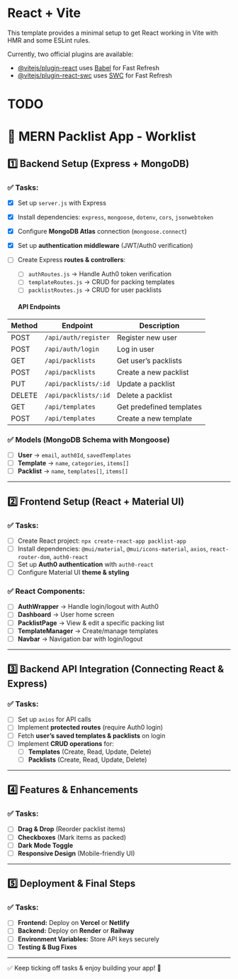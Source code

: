# React + Vite

This template provides a minimal setup to get React working in Vite with HMR and some ESLint rules.

Currently, two official plugins are available:

- [@vitejs/plugin-react](https://github.com/vitejs/vite-plugin-react/blob/main/packages/plugin-react/README.md) uses [Babel](https://babeljs.io/) for Fast Refresh
- [@vitejs/plugin-react-swc](https://github.com/vitejs/vite-plugin-react-swc) uses [SWC](https://swc.rs/) for Fast Refresh

# TODO

# 📌 MERN Packlist App - Worklist

## **1️⃣ Backend Setup (Express + MongoDB)**

### ✅ Tasks:

- [x] Set up `server.js` with Express
- [x] Install dependencies: `express`, `mongoose`, `dotenv`, `cors`, `jsonwebtoken`
- [x] Configure **MongoDB Atlas** connection (`mongoose.connect`)
- [x] Set up **authentication middleware** (JWT/Auth0 verification)
- [ ] Create Express **routes & controllers**:

  - [ ] `authRoutes.js` → Handle Auth0 token verification
  - [ ] `templateRoutes.js` → CRUD for packing templates
  - [ ] `packlistRoutes.js` → CRUD for user packlists

  #### **API Endpoints**

| Method | Endpoint             | Description              |
| ------ | -------------------- | ------------------------ |
| POST   | `/api/auth/register` | Register new user        |
| POST   | `/api/auth/login`    | Log in user              |
| GET    | `/api/packlists`     | Get user’s packlists     |
| POST   | `/api/packlists`     | Create a new packlist    |
| PUT    | `/api/packlists/:id` | Update a packlist        |
| DELETE | `/api/packlists/:id` | Delete a packlist        |
| GET    | `/api/templates`     | Get predefined templates |
| POST   | `/api/templates`     | Create a new template    |

### ✅ Models (MongoDB Schema with Mongoose)

- [ ] **User** → `email`, `auth0Id`, `savedTemplates`
- [ ] **Template** → `name`, `categories`, `items[]`
- [ ] **Packlist** → `name`, `templates[]`, `items[]`

---

## **2️⃣ Frontend Setup (React + Material UI)**

### ✅ Tasks:

- [ ] Create React project: `npx create-react-app packlist-app`
- [ ] Install dependencies: `@mui/material`, `@mui/icons-material`, `axios`, `react-router-dom`, `auth0-react`
- [ ] Set up **Auth0 authentication** with `auth0-react`
- [ ] Configure Material UI **theme & styling**

### ✅ React Components:

- [ ] **AuthWrapper** → Handle login/logout with Auth0
- [ ] **Dashboard** → User home screen
- [ ] **PacklistPage** → View & edit a specific packing list
- [ ] **TemplateManager** → Create/manage templates
- [ ] **Navbar** → Navigation bar with login/logout

---

## **3️⃣ Backend API Integration (Connecting React & Express)**

### ✅ Tasks:

- [ ] Set up `axios` for API calls
- [ ] Implement **protected routes** (require Auth0 login)
- [ ] Fetch **user’s saved templates & packlists** on login
- [ ] Implement **CRUD operations** for:
  - [ ] **Templates** (Create, Read, Update, Delete)
  - [ ] **Packlists** (Create, Read, Update, Delete)

---

## **4️⃣ Features & Enhancements**

### ✅ Tasks:

- [ ] **Drag & Drop** (Reorder packlist items)
- [ ] **Checkboxes** (Mark items as packed)
- [ ] **Dark Mode Toggle**
- [ ] **Responsive Design** (Mobile-friendly UI)

---

## **5️⃣ Deployment & Final Steps**

### ✅ Tasks:

- [ ] **Frontend:** Deploy on **Vercel** or **Netlify**
- [ ] **Backend:** Deploy on **Render** or **Railway**
- [ ] **Environment Variables:** Store API keys securely
- [ ] **Testing & Bug Fixes**

---

✅ Keep ticking off tasks & enjoy building your app! 🚀
